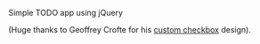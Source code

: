 Simple TODO app using jQuery

(Huge thanks to Geoffrey Crofte for his <a href="https://codepen.io/CreativeJuiz/pen/BiHzp" target="_blank">custom checkbox</a> design).
